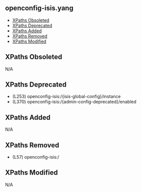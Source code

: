 ## openconfig-isis.yang

- [XPaths Obsoleted](#xpaths-obsoleted)
- [XPaths Deprecated](#xpaths-deprecated)
- [XPaths Added](#xpaths-added)
- [XPaths Removed](#xpaths-removed)
- [XPaths Modified](#xpaths-modified)

## XPaths Obsoleted

N/A

## XPaths Deprecated

- (L253)	openconfig-isis:/{isis-global-config}/instance
- (L370)	openconfig-isis:/{admin-config-deprecated}/enabled

## XPaths Added

N/A

## XPaths Removed

- (L57)	openconfig-isis:/

## XPaths Modified

N/A

